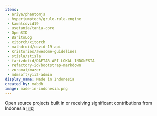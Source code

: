 ```yaml
---
items:
 - ariya/phantomjs
 - hyperjumptech/grule-rule-engine
 - kawalcovid19
 - usetania/tania-core
 - OpenSID
 - BaritoLog
 - xitorch/xitorch
 - mathdroid/covid-19-api
 - Kristories/awesome-guidelines
 - stisla/stisla
 - farizdotid/DAFTAR-API-LOKAL-INDONESIA
 - refactory-id/bootstrap-markdown
 - zuramai/mazer
 - mdmsoft/yii2-admin
display_name: Made in Indonesia
created_by: mabdh
image: made-in-indonesia.png
---
```

Open source projects built in or receiving significant contributions from Indonesia :indonesia:
